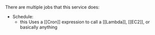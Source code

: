 There are multiple jobs that this service does:

- Schedule:
	- this Uses a [[Cron]] expression to call a [[Lambda]], [[EC2]], or basically anything
